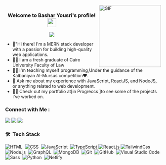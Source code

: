 
  <img align="right" alt="GIF" src="https://github.com/abhisheknaiidu/abhisheknaiidu/blob/master/code.gif?raw=true" width="200" height="200" />

<h3 align="center">
  Welcome to Bashar Yousri's profile!
  <img src="https://media.giphy.com/media/hvRJCLFzcasrR4ia7z/giphy.gif" width="28">
</h3>

<!-- Typing SVG by DenverCoder1 - https://github.com/DenverCoder1/readme-typing-svg -->
<p align="center">
  <a href="https://github.com/DenverCoder1/readme-typing-svg"><img src="https://readme-typing-svg.herokuapp.com/?lines=MERN-stack%20web%20developer;Always%20learning%20new%20things&font=Fira%20Code&center=true&width=440&height=45&color=f75c7e&vCenter=true&size=22"></a>
</p> 

- 🏢"Hi there! I'm a MERN stack developer with a passion for building high-quality web applications.
- 👨‍💻 I am a fresh graduate of Cairo University Faculty of Law
- 👨‍💻 I'm teaching myself programming,Under the guidance of the Kalbaniyan Al-Mursus competition❤.
- 💬 Ask me about my experience with JavaScript, ReactJS, and NodeJS, or anything related to web development.
- 👨‍💻 Check out my portfolio at[in Progreccs ]to see some of the projects I've worked on.


### Connect with Me :

<a href="https://www.linkedin.com/in/bashar-yousri-330882234" target="_blank"><img src="https://img.shields.io/badge/-Bashar%20Yousri-0077B5?style=for-the-badge&logo=Linkedin&logoColor=white"/></a>
<a href="https://t.me/bsharyousri" target="_blank"><img src="https://img.shields.io/badge/-Bashar%20Yousri-0077B5?style=for-the-badge&logo=Telegram&logoColor=white"/></a> 
<a href="https://twitter.com/BasharYousri" target="_blank"><img src="https://img.shields.io/badge/-Bashar%20Yousri-0077B5?style=for-the-badge&logo=Twitter&logoColor=white"/></a>
### 🛠 &nbsp;Tech Stack
![HTML](https://img.shields.io/badge/-HTML-05122A?style=flat&logo=HTML5)&nbsp;
![CSS](https://img.shields.io/badge/-CSS-05122A?style=flat&logo=CSS3&logoColor=1572B6)&nbsp;
![JavaScript](https://img.shields.io/badge/-JavaScript-05122A?style=flat&logo=javascript)&nbsp;
![TypeScript](https://img.shields.io/badge/-TypeScript-007ACC?style=flat-square&logo=typescript&logoColor=white)
![React.js](https://img.shields.io/badge/-React-05122A?style=flat&logo=react)
![TailwindCss](https://img.shields.io/badge/-TailwindCss-%231a202c?style=flat-square&logo=tailwind-css)
![Node.js](https://img.shields.io/badge/-Node.js-05122A?style=flat&logo=node.js&logoColor=339933)&nbsp;
![GraphQL](https://img.shields.io/badge/-GraphQL-05122A?style=flat&logo=GraphQL)&nbsp;
![MongoDB](https://img.shields.io/badge/-MongoDB-05122A?style=flat&logo=MongoDB)&nbsp;
![Git](https://img.shields.io/badge/-Git-05122A?style=flat&logo=git)&nbsp;
![GitHub](https://img.shields.io/badge/-GitHub-05122A?style=flat&logo=github)&nbsp;
![Visual Studio Code](https://img.shields.io/badge/-Visual%20Studio%20Code-05122A?style=flat&logo=visual-studio-code&logoColor=007ACC)&nbsp;
![Sass](https://img.shields.io/badge/-Sass-05122A?style=flat&logo=sass)&nbsp;
![Python](https://img.shields.io/badge/-Python%20-05122A?style=flat&logo=python)&nbsp;
![Netlify](https://img.shields.io/badge/-Netlify-%2300C7B7?style=flat-square&logo=netlify&logoColor=ffffff)




